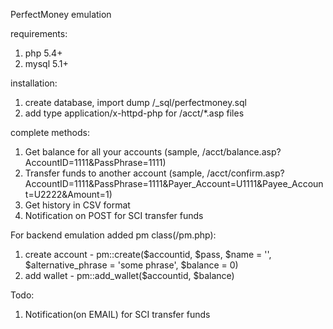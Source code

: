 PerfectMoney emulation

requirements:

1. php 5.4+
2. mysql 5.1+

installation:

1. create database, import dump /_sql/perfectmoney.sql
2. add type application/x-httpd-php for /acct/*.asp files

complete methods:

1. Get balance for all your accounts (sample, /acct/balance.asp?AccountID=1111&PassPhrase=1111)
2. Transfer funds to another account (sample, /acct/confirm.asp?AccountID=1111&PassPhrase=1111&Payer_Account=U1111&Payee_Account=U2222&Amount=1)
3. Get history in CSV format
4. Notification on POST for SCI transfer funds

For backend emulation added pm class(/pm.php):

1. create account - pm::create($accountid, $pass, $name = '', $alternative_phrase = 'some phrase', $balance = 0)
2. add wallet - pm::add_wallet($accountid, $balance)

Todo:

1. Notification(on EMAIL) for SCI transfer funds